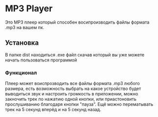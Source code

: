 # MP3 Player
Это MP3 плеер который способен восипроизводить файлы формата .mp3 на вашем пк. 
## Установка
В папке dist находиться .exe файл скачав который вы уже можете начать пользоваться программой
### Функционал
Плеер может воиспрозводить все файлы формата .mp3 любого размера, 
есть возможность выбрать на какое устройство будет выводиться звук и настроить громкость в приложении, можно закночить трек по нажатию одной кнопки, или приастоновить прослушиванию благодаря кнопки "пауза".
Ещё можно перематывать трек на 5 секунд вперёд и на 5 секунд назад.
